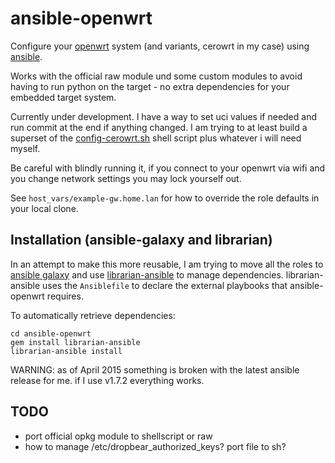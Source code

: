 ansible-openwrt
===============

Configure your [openwrt] system (and variants, cerowrt in my case) using
[ansible].

Works with the official raw module und some custom modules to avoid
having to run python on the target - no extra dependencies for your
embedded target system.

Currently under development. I have a way to set uci values if needed
and run commit at the end if anything changed. I am trying to at least
build a superset of the [config-cerowrt.sh] shell script plus whatever
i will need myself.

Be careful with blindly running it, if you connect to your openwrt via
wifi and you change network settings you may lock yourself out.

See `host_vars/example-gw.home.lan` for how to override the role
defaults in your local clone.


Installation (ansible-galaxy and librarian)
----------------------------

In an attempt to make this more reusable, I am trying to move all the
roles to [ansible galaxy] and use [librarian-ansible] to manage
dependencies. librarian-ansible uses the `Ansiblefile` to declare the
external playbooks that ansible-openwrt requires.

To automatically retrieve dependencies:

    cd ansible-openwrt
    gem install librarian-ansible
    librarian-ansible install


WARNING: as of April 2015 something is broken with the latest ansible
release for me. if I use v1.7.2 everything works.


TODO
----
- port official opkg module to shellscript or raw
- how to manage /etc/dropbear_authorized_keys? port file to sh?

[openwrt]: https://openwrt.org/
[ansible]: http://www.ansible.com/
[config-cerowrt.sh]: https://github.com/richb-hanover/CeroWrtScripts/blob/master/config-cerowrt.sh
[ansible galaxy]: https://galaxy.ansible.com/list#/users/3407
[librarian-ansible]: https://github.com/bcoe/librarian-ansible
